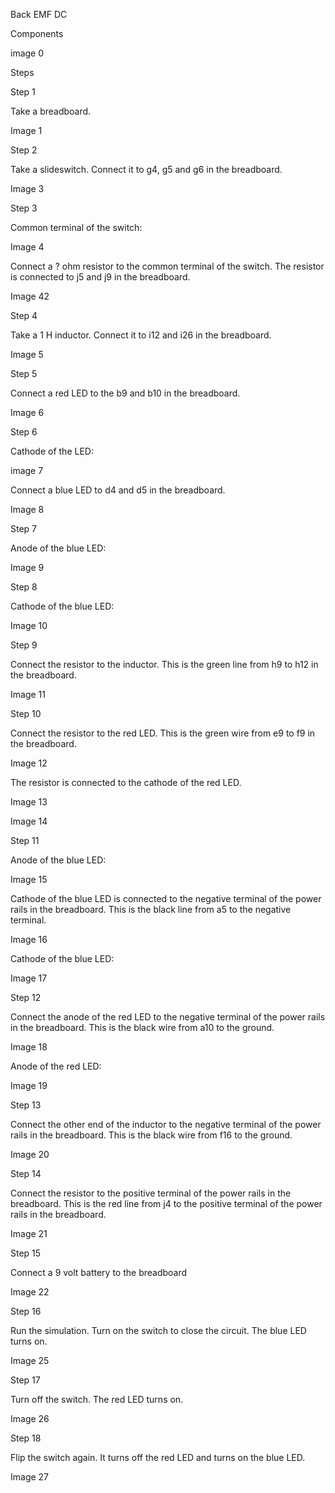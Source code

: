 
Back EMF DC

Components

image 0

Steps

Step 1

Take a breadboard.

Image 1

Step 2

Take a slideswitch. Connect it to g4, g5 and g6 in the breadboard.

Image 3

Step 3

Common terminal of the switch:

Image 4

Connect a ? ohm resistor to the common terminal of the switch. The resistor is connected to j5 and j9 in the breadboard.

Image 42

Step 4

Take a 1 H inductor. Connect it to i12 and i26 in the breadboard.

Image 5

Step 5

Connect a red LED to the b9 and b10 in the breadboard.

Image 6

Step 6

Cathode of the LED:

image 7

Connect a blue LED to d4 and d5 in the breadboard.


Image 8

Step 7

Anode of the blue LED:

Image  9

Step 8

Cathode of the blue LED:

Image  10

Step 9

Connect the resistor to the inductor. This is the green line from h9 to h12 in the breadboard.

Image 11

Step 10

Connect the resistor to the red LED. This is the green wire from e9 to f9 in the breadboard.

Image 12

The resistor is connected to the cathode of the red LED.

Image 13

Image 14

Step 11

Anode of the blue LED:

Image 15

Cathode of the blue LED is connected to the negative terminal of the power rails in the breadboard. This is the black line from a5 to the negative terminal.

Image 16

Cathode of the blue LED:

Image 17

Step 12

Connect the anode of the red LED to the negative terminal of the power rails in the breadboard. This is the black wire from a10 to the ground.

Image 18

Anode of the red LED:

Image 19

Step 13

Connect the other end of the inductor to the negative terminal of the power rails in the breadboard. This is the black wire from f16 to the ground.

Image 20

Step 14

Connect the resistor to the positive terminal of the power rails in the breadboard. This is the red line from j4 to the positive terminal of the power rails in the breadboard.

Image  21

Step 15

Connect a 9 volt battery to the breadboard

Image 22

Step 16

Run the simulation. Turn on the switch to close the circuit. The blue LED turns on.

Image 25

Step 17

Turn off the switch. The red LED turns on.

Image 26

Step 18

Flip the switch again. It turns off the red LED and turns on the blue LED.

Image 27

